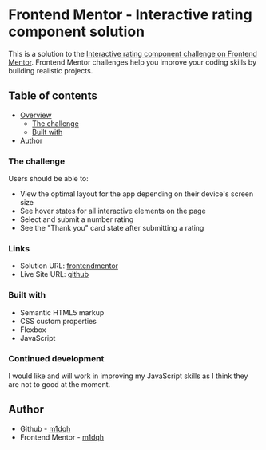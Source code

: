 # Frontend Mentor - Interactive rating component solution

This is a solution to the [Interactive rating component challenge on Frontend Mentor](https://www.frontendmentor.io/challenges/interactive-rating-component-koxpeBUmI). Frontend Mentor challenges help you improve your coding skills by building realistic projects.

## Table of contents

- [Overview](#overview)
  - [The challenge](#the-challenge)
  - [Built with](#built-with)
- [Author](#author)

### The challenge

Users should be able to:

- View the optimal layout for the app depending on their device's screen size
- See hover states for all interactive elements on the page
- Select and submit a number rating
- See the "Thank you" card state after submitting a rating

### Links

- Solution URL: [frontendmentor](https://www.frontendmentor.io/solutions/css-flexbox-vanilla-javascript-Vs090hDNme)
- Live Site URL: [github](https://m1dqh.github.io/Interactive-rating-component/)


### Built with

- Semantic HTML5 markup
- CSS custom properties
- Flexbox
- JavaScript

### Continued development

I would like and will work in improving my JavaScript skills as I think they are not to good at the moment.

## Author

- Github - [m1dqh](https://github.com/m1dqh)
- Frontend Mentor - [m1dqh](https://www.frontendmentor.io/profile/m1dqh)
